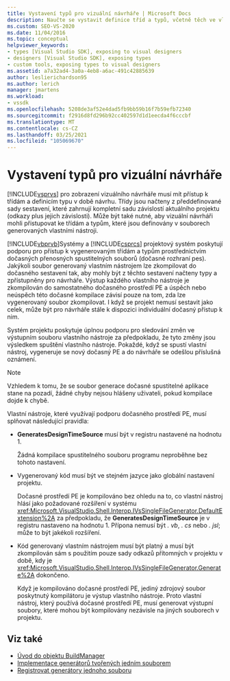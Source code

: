 ```yaml
---
title: Vystavení typů pro vizuální návrháře | Microsoft Docs
description: Naučte se vystavit definice tříd a typů, včetně těch ve vlastních nástrojích, aby je Visual Studio mohly zpřístupnit vizuálním návrhářům.
ms.custom: SEO-VS-2020
ms.date: 11/04/2016
ms.topic: conceptual
helpviewer_keywords:
- types [Visual Studio SDK], exposing to visual designers
- designers [Visual Studio SDK], exposing types
- custom tools, exposing types to visual designers
ms.assetid: a7a32ad4-3a0a-4eb8-a6ac-491c42885639
author: leslierichardson95
ms.author: lerich
manager: jmartens
ms.workload:
- vssdk
ms.openlocfilehash: 5208de3af52e4dad5fb9bb59b16f7b59efb72340
ms.sourcegitcommit: f2916d8fd296b92cc402597d1d1eecda4f6cccbf
ms.translationtype: MT
ms.contentlocale: cs-CZ
ms.lasthandoff: 03/25/2021
ms.locfileid: "105069670"
---
```

# <a name="expose-types-to-visual-designers"></a>Vystavení typů pro vizuální návrháře
[!INCLUDE[vsprvs](../../code-quality/includes/vsprvs_md.md)] pro zobrazení vizuálního návrháře musí mít přístup k třídám a definicím typu v době návrhu. Třídy jsou načteny z předdefinované sady sestavení, které zahrnují kompletní sadu závislostí aktuálního projektu (odkazy plus jejich závislosti). Může být také nutné, aby vizuální návrháři mohli přistupovat ke třídám a typům, které jsou definovány v souborech generovaných vlastními nástroji.

 [!INCLUDE[vbprvb](../../code-quality/includes/vbprvb_md.md)]Systémy a [!INCLUDE[csprcs](../../data-tools/includes/csprcs_md.md)] projektový systém poskytují podporu pro přístup k vygenerovaným třídám a typům prostřednictvím dočasných přenosných spustitelných souborů (dočasné rozhraní pes). Jakýkoli soubor generovaný vlastním nástrojem lze zkompilovat do dočasného sestavení tak, aby mohly být z těchto sestavení načteny typy a zpřístupněny pro návrháře. Výstup každého vlastního nástroje je zkompilován do samostatného dočasného prostředí PE a úspěch nebo neúspěch této dočasné kompilace závisí pouze na tom, zda lze vygenerovaný soubor zkompilovat. I když se projekt nemusí sestavit jako celek, může být pro návrháře stále k dispozici individuální dočasný přístup k nim.

 Systém projektu poskytuje úplnou podporu pro sledování změn ve výstupním souboru vlastního nástroje za předpokladu, že tyto změny jsou výsledkem spuštění vlastního nástroje. Pokaždé, když se spustí vlastní nástroj, vygeneruje se nový dočasný PE a do návrháře se odešlou příslušná oznámení.

> [!NOTE]
> Vzhledem k tomu, že se soubor generace dočasné spustitelné aplikace stane na pozadí, žádné chyby nejsou hlášeny uživateli, pokud kompilace dojde k chybě.

 Vlastní nástroje, které využívají podporu dočasného prostředí PE, musí splňovat následující pravidla:

- **GeneratesDesignTimeSource** musí být v registru nastavené na hodnotu 1.

     Žádná kompilace spustitelného souboru programu neproběhne bez tohoto nastavení.

- Vygenerovaný kód musí být ve stejném jazyce jako globální nastavení projektu.

     Dočasné prostředí PE je kompilováno bez ohledu na to, co vlastní nástroj hlásí jako požadované rozšíření v systému <xref:Microsoft.VisualStudio.Shell.Interop.IVsSingleFileGenerator.DefaultExtension%2A> za předpokladu, že **GeneratesDesignTimeSource** je v registru nastaveno na hodnotu 1. Přípona nemusí být *. vb*, *. cs* nebo *. jsl*; může to být jakékoli rozšíření.

- Kód generovaný vlastním nástrojem musí být platný a musí být zkompilován sám s použitím pouze sady odkazů přítomných v projektu v době, kdy je <xref:Microsoft.VisualStudio.Shell.Interop.IVsSingleFileGenerator.Generate%2A> dokončeno.

     Když je kompilováno dočasné prostředí PE, jediný zdrojový soubor poskytnutý kompilátoru je výstup vlastního nástroje. Proto vlastní nástroj, který používá dočasné prostředí PE, musí generovat výstupní soubory, které mohou být kompilovány nezávisle na jiných souborech v projektu.

## <a name="see-also"></a>Viz také
- [Úvod do objektu BuildManager](/previous-versions/8f9kffa8(v=vs.140))
- [Implementace generátorů tvořených jedním souborem](../../extensibility/internals/implementing-single-file-generators.md)
- [Registrovat generátory jednoho souboru](../../extensibility/internals/registering-single-file-generators.md)